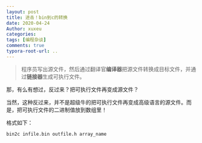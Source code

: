 ```yaml
---
layout: post
title: 进击！bin到c的转换
date: 2020-04-24
Author: xuxeu
categories: 
tags: [编程杂谈]
comments: true
typora-root-url: ..
---
```


> 程序员写出源文件，然后通过翻译官**编译器**把源文件转换成目标文件，并通过**链接器**生成可执行文件。

那，有么有想过，反过来？把可执行文件再变成源文件？

当然，这种反过来，并不是超级牛的把可执行文件再变成高级语言的源文件。而是，把可执行文件的二进制值放到数组里！

格式如下：

```
bin2c infile.bin outfile.h array_name
```
